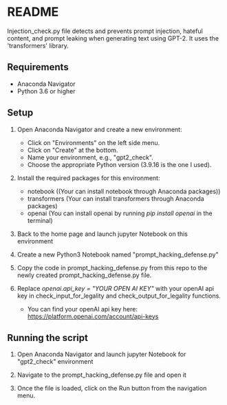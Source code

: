 # README

Injection_check.py file detects and prevents prompt injection, hateful content, and prompt leaking when generating text using GPT-2. It uses the 'transformers' library.

## Requirements

- Anaconda Navigator
- Python 3.6 or higher

## Setup

1. Open Anaconda Navigator and create a new environment:
   - Click on "Environments" on the left side menu.
   - Click on "Create" at the bottom.
   - Name your environment, e.g., "gpt2_check".
   - Choose the appropriate Python version (3.9.16 is the one I used).

2. Install the required packages for this environment:
    - notebook ((Your can install notebook through Anaconda packages))
    - transformers (Your can install transformers through Anaconda packages)
    - openai (You can install openai by running *pip install openai* in the terminal)

3. Back to the home page and launch jupyter Notebook on this environment

4. Create a new Python3 Notebook named "prompt_hacking_defense.py"

5. Copy the code in prompt_hacking_defense.py from this repo to the newly created prompt_hacking_defense.py file.

6. Replace *openai.api_key = "YOUR OPEN AI KEY"* with your openAI api key in check_input_for_legality and check_output_for_legality functions. 
   - You can find your openAI api key here: https://platform.openai.com/account/api-keys

## Running the script

1. Open Anaconda Navigator and launch jupyter Notebook for "gpt2_check" environment

2. Navigate to the prompt_hacking_defense.py file and open it

3. Once the file is loaded, click on the Run button from the navigation menu.
